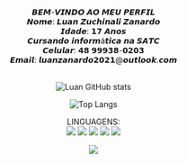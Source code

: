 <div align="center">
<br>𝘽𝙀𝙈-𝙑𝙄𝙉𝘿𝙊 𝘼𝙊 𝙈𝙀𝙐 𝙋𝙀𝙍𝙁𝙄𝙇
<br>𝙉𝙤𝙢𝙚: 𝙇𝙪𝙖𝙣 𝙕𝙪𝙘𝙝𝙞𝙣𝙖𝙡𝙞 𝙕𝙖𝙣𝙖𝙧𝙙𝙤
<br>𝙄𝙙𝙖𝙙𝙚: 𝟭𝟳 𝘼𝙣𝙤𝙨
<br>𝘾𝙪𝙧𝙨𝙖𝙣𝙙𝙤 𝙞𝙣𝙛𝙤𝙧𝙢á𝙩𝙞𝙘𝙖 𝙣𝙖 𝙎𝘼𝙏𝘾
<br>𝘾𝙚𝙡𝙪𝙡𝙖𝙧: 𝟰𝟴 𝟵𝟵𝟵𝟯𝟴-𝟬𝟮𝟬𝟯
<br>𝙀𝙢𝙖𝙞𝙡: 𝙡𝙪𝙖𝙣𝙯𝙖𝙣𝙖𝙧𝙙𝙤𝟮𝟬𝟮𝟭@𝙤𝙪𝙩𝙡𝙤𝙤𝙠.𝙘𝙤𝙢

<br>![Luan GitHub stats](https://github-readme-stats.vercel.app/api?username=Luan-zanardo&theme=midnight-purple&show_icons=true)

![Top Langs](https://github-readme-stats.vercel.app/api/top-langs/?username=Luan-zanardo&theme=midnight-purple&hide_progress=true)

LINGUAGENS:
<br>![](https://img.shields.io/badge/C%23-239120?style=for-the-badge&logo=c-sharp&logoColor=white)
![](https://img.shields.io/badge/C%2B%2B-00599C?style=for-the-badge&logo=c%2B%2B&logoColor=white)
![](https://img.shields.io/badge/Python-FFD43B?style=for-the-badge&logo=python&logoColor=blue)
![](https://img.shields.io/badge/HTML5-E34F26?style=for-the-badge&logo=html5&logoColor=white)
![](https://img.shields.io/badge/PLSQL-F80000?style=for-the-badge&logo=oracle&logoColor=black)

![](https://img.shields.io/badge/Steam-000000?style=for-the-badge&logo=steam&logoColor=white)

</div>
